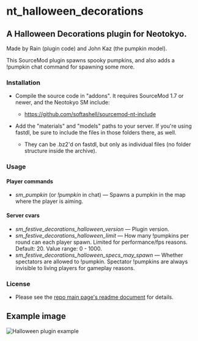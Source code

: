 # nt_halloween_decorations

## A Halloween Decorations plugin for Neotokyo.

Made by Rain (plugin code) and John Kaz (the pumpkin model).

This SourceMod plugin spawns spooky pumpkins, and also adds a !pumpkin chat command for spawning some more.

### Installation

* Compile the source code in "addons". It requires SourceMod 1.7 or newer, and the Neotokyo SM include:
    * https://github.com/softashell/sourcemod-nt-include

* Add the "materials" and "models" paths to your server. If you're using fastdl, be sure to include the files in those folders there, as well.
    * They can be .bz2'd on fastdl, but only as individual files (no folder structure inside the archive).

### Usage

#### Player commands
* *sm_pumpkin* (or *!pumpkin* in chat) — Spawns a pumpkin in the map where the player is aiming.

#### Server cvars
* *sm_festive_decorations_halloween_version* — Plugin version.
* *sm_festive_decorations_halloween_limit* — How many !pumpkins per round can each player spawn. Limited for performance/fps reasons. Default: 20. Value range: 0 - 1000.
* *sm_festive_decorations_halloween_specs_may_spawn* — Whether spectators are allowed to !pumpkin. Spectator !pumpkins are always invisible to living players for gameplay reasons.

### License

* Please see the [repo main page's readme document](https://github.com/Rainyan/nt-festive-decorations) for details.

## Example image

![Halloween plugin example](https://github.com/Rainyan/nt-festive-decorations/raw/master/example_images/halloween.jpg "Halloween plugin example")
